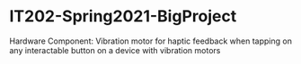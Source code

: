 # IT202-Spring2021-BigProject
Hardware Component: Vibration motor for haptic feedback when tapping on any interactable button on a device with vibration motors
